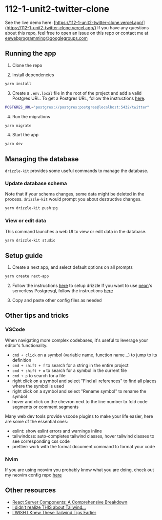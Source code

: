 # 112-1-unit2-twitter-clone

See the live demo here: [https://112-1-unit2-twitter-clone.vercel.app/](https://112-1-unit2-twitter-clone.vercel.app/)
If you have any questions about this repo, feel free to open an issue on this repo or contact me at [eewebprogramming@googlegroups.com](mailto:eewebprogramming@googlegroups.com?subject=twitter-clone%20question)

## Running the app

1. Clone the repo

2. Install dependencies

```bash
yarn install
```

3. Create a `.env.local` file in the root of the project and add a valid Postgres URL. To get a Postgres URL, follow the instructions [here](https://ric2k1.notion.site/Free-postgresql-tutorial-f99605d5c5104acc99b9edf9ab649199?pvs=4).

```bash
POSTGRES_URL="postgres://postgres:postgres@localhost:5432/twitter"
```

4. Run the migrations

```bash
yarn migrate
```

4. Start the app

```bash
yarn dev
```

## Managing the database

`drizzle-kit` provides some useful commands to manage the database.

### Update database schema

Note that if your schema changes, some data might be deleted in the process. `drizzle-kit` would prompt you about destructive changes.

```bash
yarn drizzle-kit push:pg
```

### View or edit data

This command launches a web UI to view or edit data in the database.

```bash
yarn drizzle-kit studio
```

## Setup guide

1. Create a next app, and select default options on all prompts

```bash
yarn create next-app
```

2. Follow the instructions [here](https://orm.drizzle.team/docs/quick-postgresql/node-postgres) to setup drizzle
   If you want to use [neon](https://neon.tech/)'s serverless Postgresql, follow the instructions [here](https://orm.drizzle.team/docs/quick-postgresql/neon)

3. Copy and paste other config files as needed

## Other tips and tricks

### VSCode

When navigating more complex codebases, it's useful to leverage your editor's functionality.

- `cmd + click` on a symbol (variable name, function name...) to jump to its definition
- `cmd + shift + f` to search for a string in the entire project
- `cmd + shift + o` to search for a symbol in the current file
- `cmd + p` to search for a file
- right click on a symbol and select "Find all references" to find all places where the symbol is used
- right click on a symbol and select "Rename symbol" to rename the symbol
- hover and click on the chevron next to the line number to fold code segments or comment segments

Many web dev tools provide vscode plugins to make your life easier, here are some of the essential ones:

- eslint: show eslint errors and warnings inline
- tailwindcss: auto-completes tailwind classes, hover tailwind classes to see corresponding css code
- prettier: work with the format document command to format your code

### Nvim

If you are using neovim you probably know what you are doing, check out my neovim config repo [here](https://github.com/madmaxieee/nvim)

## Other resources

- [React Server Components: A Comprehensive Breakdown](https://www.youtube.com/watch?v=VIwWgV3Lc6s)
- [I didn't realize THIS about Tailwind...](https://www.youtube.com/watch?v=ZuLn42merAg)
- [I WISH I Knew These Tailwind Tips Earlier](https://www.youtube.com/watch?v=QBajvZaWLXs)
